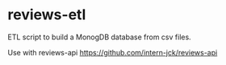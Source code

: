 # reviews-etl
ETL script to build a MonogDB database from csv files.

Use with reviews-api
https://github.com/intern-jck/reviews-api

